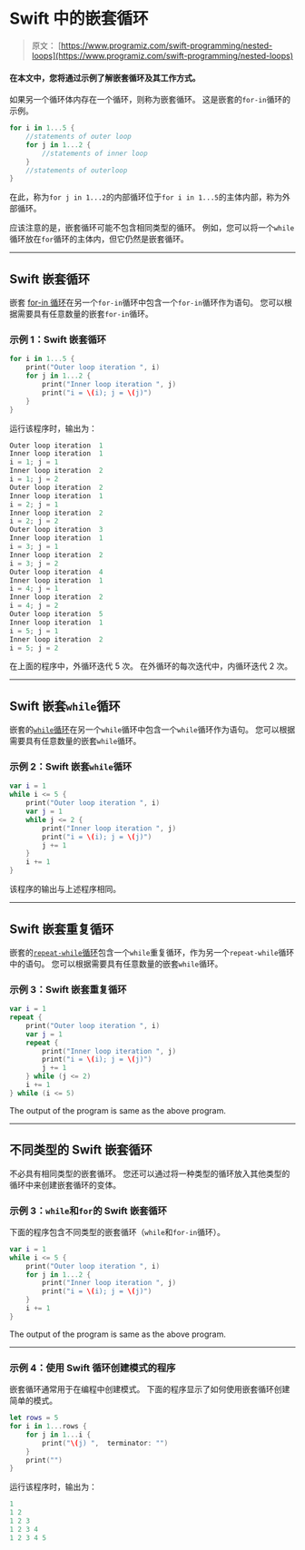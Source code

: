 # Swift 中的嵌套循环

> 原文： [https://www.programiz.com/swift-programming/nested-loops](https://www.programiz.com/swift-programming/nested-loops)

#### 在本文中，您将通过示例了解嵌套循环及其工作方式。

如果另一个循环体内存在一个循环，则称为嵌套循环。 这是嵌套的`for-in`循环的示例。

```swift
for i in 1...5 {
    //statements of outer loop
    for j in 1...2 {
        //statements of inner loop
    }
    //statements of outerloop
}

```

在此，称为`for j in 1...2`的内部循环位于`for i in 1...5`的主体内部，称为外部循环。

应该注意的是，嵌套循环可能不包含相同类型的循环。 例如，您可以将一个`while`循环放在`for`循环的主体内，但它仍然是嵌套循环。

* * *

## Swift 嵌套循环

嵌套 [for-in 循环](/swift-programming/for-in-loop "Swift for-in loop")在另一个`for-in`循环中包含一个`for-in`循环作为语句。 您可以根据需要具有任意数量的嵌套`for-in`循环。

### 示例 1：Swift 嵌套循环

```swift
for i in 1...5 {
    print("Outer loop iteration ", i)
    for j in 1...2 {
        print("Inner loop iteration ", j)
        print("i = \(i); j = \(j)")
    }
} 
```

运行该程序时，输出为：

```swift
Outer loop iteration  1
Inner loop iteration  1
i = 1; j = 1
Inner loop iteration  2
i = 1; j = 2
Outer loop iteration  2
Inner loop iteration  1
i = 2; j = 1
Inner loop iteration  2
i = 2; j = 2
Outer loop iteration  3
Inner loop iteration  1
i = 3; j = 1
Inner loop iteration  2
i = 3; j = 2
Outer loop iteration  4
Inner loop iteration  1
i = 4; j = 1
Inner loop iteration  2
i = 4; j = 2
Outer loop iteration  5
Inner loop iteration  1
i = 5; j = 1
Inner loop iteration  2
i = 5; j = 2 
```

在上面的程序中，外循环迭代 5 次。 在外循环的每次迭代中，内循环迭代 2 次。

* * *

## Swift 嵌套`while`循环

嵌套的[`while`循环](/swift-programming/repeat-while-loop "Swift while loop")在另一个`while`循环中包含一个`while`循环作为语句。 您可以根据需要具有任意数量的嵌套`while`循环。

### 示例 2：Swift 嵌套`while`循环

```swift
var i = 1
while i <= 5 {
    print("Outer loop iteration ", i)
    var j = 1
    while j <= 2 {
        print("Inner loop iteration ", j)
        print("i = \(i); j = \(j)")
        j += 1
    }
    i += 1
} 
```

该程序的输出与上述程序相同。

* * *

## Swift 嵌套重复循环

嵌套的[`repeat-while`循环](/swift-programming/repeat-while-loop#repeat-while "Swift repeat-while loop")包含一个`while`重复循环，作为另一个`repeat-while`循环中的语句。 您可以根据需要具有任意数量的嵌套`while`循环。

### 示例 3：Swift 嵌套重复循环

```swift
var i = 1
repeat {
    print("Outer loop iteration ", i)
    var j = 1
    repeat {
        print("Inner loop iteration ", j)
        print("i = \(i); j = \(j)")
        j += 1
    } while (j <= 2)
    i += 1
} while (i <= 5) 
```

The output of the program is same as the above program.

* * *

## 不同类型的 Swift 嵌套循环

不必具有相同类型的嵌套循环。 您还可以通过将一种类型的循环放入其他类型的循环中来创建嵌套循环的变体。

### 示例 3：`while`和`for`的 Swift 嵌套循环

下面的程序包含不同类型的嵌套循环（`while`和`for-in`循环）。

```swift
var i = 1
while i <= 5 {
    print("Outer loop iteration ", i)
    for j in 1...2 {
        print("Inner loop iteration ", j)
        print("i = \(i); j = \(j)")
    }
    i += 1
} 
```

The output of the program is same as the above program.

* * *

### 示例 4：使用 Swift 循环创建模式的程序

嵌套循环通常用于在编程中创建模式。 下面的程序显示了如何使用嵌套循环创建简单的模式。

```swift
let rows = 5
for i in 1...rows {
    for j in 1...i {
        print("\(j) ",  terminator: "")
    }
    print("")
} 
```

运行该程序时，输出为：

```swift
1
1 2
1 2 3
1 2 3 4
1 2 3 4 5
```